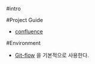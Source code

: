 #intro

#Project Guide
* [confluence](http://confluence.kthcorp.com/display/TeamWebApplication/Genghis+Khan+2012)


#Environment
* [Git-flow][1] 을 기본적으로 사용한다.



[1]:http://confluence.kthcorp.com/display/TeamWebApplication/Git
